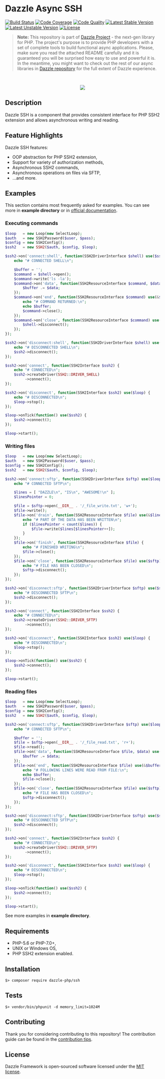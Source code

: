 # Dazzle Async SSH

[![Build Status](https://travis-ci.org/dazzle-php/ssh.svg)](https://travis-ci.org/dazzle-php/ssh)
[![Code Coverage](https://scrutinizer-ci.com/g/dazzle-php/ssh/badges/coverage.png?b=master)](https://scrutinizer-ci.com/g/dazzle-php/ssh/?branch=master)
[![Code Quality](https://scrutinizer-ci.com/g/dazzle-php/ssh/badges/quality-score.png?b=master)](https://scrutinizer-ci.com/g/dazzle-php/ssh/?branch=master)
[![Latest Stable Version](https://poser.pugx.org/dazzle-php/ssh/v/stable)](https://packagist.org/packages/dazzle-php/ssh) 
[![Latest Unstable Version](https://poser.pugx.org/dazzle-php/ssh/v/unstable)](https://packagist.org/packages/dazzle-php/ssh) 
[![License](https://poser.pugx.org/dazzle-php/ssh/license)](https://packagist.org/packages/dazzle-php/ssh/license)

> **Note:** This repository is part of [Dazzle Project](https://github.com/dazzle-php/dazzle) - the next-gen library for PHP. The project's purpose is to provide PHP developers with a set of complete tools to build functional async applications. Please, make sure you read the attached README carefully and it is guaranteed you will be surprised how easy to use and powerful it is. In the meantime, you might want to check out the rest of our async libraries in [Dazzle repository](https://github.com/dazzle-php) for the full extent of Dazzle experience.

<br>
<p align="center">
<img src="https://avatars0.githubusercontent.com/u/29509136?v=3&s=150" />
</p>

## Description

Dazzle SSH is a component that provides consistent interface for PHP SSH2 extension and allows asynchronous writing and reading.

## Feature Highlights

Dazzle SSH features:

* OOP abstraction for PHP SSH2 extension,
* Support for variety of authorization methods,
* Asynchronous SSH2 commands,
* Asynchronous operations on files via SFTP,
* ...and more.

## Examples

This section contains most frequently asked for examples. You can see more in **example directory** or in [official documentation][2].

### Executing commands

```php
$loop   = new Loop(new SelectLoop);
$auth   = new SSH2Password($user, $pass);
$config = new SSH2Config();
$ssh2   = new SSH2($auth, $config, $loop);

$ssh2->on('connect:shell', function(SSH2DriverInterface $shell) use($ssh2, $loop) {
    echo "# CONNECTED SHELL\n";

    $buffer = '';
    $command = $shell->open();
    $command->write('ls -la');
    $command->on('data', function(SSH2ResourceInterface $command, $data) use(&$buffer) {
        $buffer .= $data;
    });
    $command->on('end', function(SSH2ResourceInterface $command) use(&$buffer) {
        echo "# COMMAND RETURNED:\n";
        echo $buffer;
        $command->close();
    });
    $command->on('close', function(SSH2ResourceInterface $command) use($shell) {
        $shell->disconnect();
    });
});

$ssh2->on('disconnect:shell', function(SSH2DriverInterface $shell) use($ssh2) {
    echo "# DISCONNECTED SHELL\n";
    $ssh2->disconnect();
});

$ssh2->on('connect', function(SSH2Interface $ssh2) {
    echo "# CONNECTED\n";
    $ssh2->createDriver(SSH2::DRIVER_SHELL)
         ->connect();
});

$ssh2->on('disconnect', function(SSH2Interface $ssh2) use($loop) {
    echo "# DISCONNECTED\n";
    $loop->stop();
});

$loop->onTick(function() use($ssh2) {
    $ssh2->connect();
});

$loop->start();
```

### Writing files

```php
$loop   = new Loop(new SelectLoop);
$auth   = new SSH2Password($user, $pass);
$config = new SSH2Config();
$ssh2   = new SSH2($auth, $config, $loop);

$ssh2->on('connect:sftp', function(SSH2DriverInterface $sftp) use($loop, $ssh2) {
    echo "# CONNECTED SFTP\n";

    $lines = [ "DAZZLE\n", "IS\n", "AWESOME!\n" ];
    $linesPointer = 0;

    $file = $sftp->open(__DIR__ . '/_file_write.txt', 'w+');
    $file->write();
    $file->on('drain', function(SSH2ResourceInterface $file) use(&$lines, &$linesPointer) {
        echo "# PART OF THE DATA HAS BEEN WRITTEN\n";
        if ($linesPointer < count($lines)) {
            $file->write($lines[$linesPointer++]);
        }
    });
    $file->on('finish', function(SSH2ResourceInterface $file) {
        echo "# FINISHED WRITING\n";
        $file->close();
    });
    $file->on('close', function(SSH2ResourceInterface $file) use($sftp) {
        echo "# FILE HAS BEEN CLOSED\n";
        $sftp->disconnect();
    });
});

$ssh2->on('disconnect:sftp', function(SSH2DriverInterface $sftp) use($ssh2) {
    echo "# DISCONNECTED SFTP\n";
    $ssh2->disconnect();
});

$ssh2->on('connect', function(SSH2Interface $ssh2) {
    echo "# CONNECTED\n";
    $ssh2->createDriver(SSH2::DRIVER_SFTP)
         ->connect();
});

$ssh2->on('disconnect', function(SSH2Interface $ssh2) use($loop) {
    echo "# DISCONNECTED\n";
    $loop->stop();
});

$loop->onTick(function() use($ssh2) {
    $ssh2->connect();
});

$loop->start();
```

### Reading files

```php
$loop   = new Loop(new SelectLoop);
$auth   = new SSH2Password($user, $pass);
$config = new SSH2Config();
$ssh2   = new SSH2($auth, $config, $loop);

$ssh2->on('connect:sftp', function(SSH2DriverInterface $sftp) use($loop, $ssh2) {
    echo "# CONNECTED SFTP\n";

    $buffer = '';
    $file = $sftp->open(__DIR__ . '/_file_read.txt', 'r+');
    $file->read();
    $file->on('data', function(SSH2ResourceInterface $file, $data) use(&$buffer) {
        $buffer .= $data;
    });
    $file->on('end', function(SSH2ResourceInterface $file) use(&$buffer) {
        echo "# FOLLOWING LINES WERE READ FROM FILE:\n";
        echo $buffer;
        $file->close();
    });
    $file->on('close', function(SSH2ResourceInterface $file) use($sftp) {
        echo "# FILE HAS BEEN CLOSED\n";
        $sftp->disconnect();
    });
});

$ssh2->on('disconnect:sftp', function(SSH2DriverInterface $sftp) use($ssh2) {
    echo "# DISCONNECTED SFTP\n";
    $ssh2->disconnect();
});

$ssh2->on('connect', function(SSH2Interface $ssh2) {
    echo "# CONNECTED\n";
    $ssh2->createDriver(SSH2::DRIVER_SFTP)
         ->connect();
});

$ssh2->on('disconnect', function(SSH2Interface $ssh2) use($loop) {
    echo "# DISCONNECTED\n";
    $loop->stop();
});

$loop->onTick(function() use($ssh2) {
    $ssh2->connect();
});

$loop->start();
```

See more examples in **example directory**.

## Requirements

* PHP-5.6 or PHP-7.0+,
* UNIX or Windows OS,
* PHP SSH2 extension enabled.

## Installation

```
$> composer require dazzle-php/ssh
```

## Tests

```
$> vendor/bin/phpunit -d memory_limit=1024M
```

## Contributing

Thank you for considering contributing to this repository! The contribution guide can be found in the [contribution tips][1].

## License

Dazzle Framework is open-sourced software licensed under the [MIT license][2].

[1]: https://github.com/dazzle-php/ssh/blob/master/CONTRIBUTING.md
[2]: http://opensource.org/licenses/MIT
